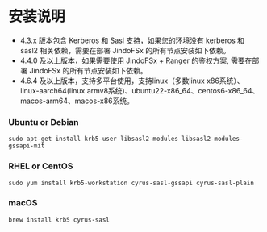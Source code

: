 # 安装说明

* 4.3.x 版本包含 Kerberos 和 Sasl 支持，如果您的环境没有 kerberos 和 sasl2 相关依赖，需要在部署 JindoFSx 的所有节点安装如下依赖。
* 4.4.0 及以上版本，如果需要使用 JindoFSx + Ranger 的鉴权方案, 需要在部署 JindoFSx 的所有节点安装如下依赖。
* 4.6.4 及以上版本，支持多平台使用，支持linux（多数linux x86系统）、linux-aarch64(linux armv8系统)、ubuntu22-x86_64、centos6-x86_64、macos-arm64、macos-x86系统。

### Ubuntu or Debian
```
sudo apt-get install krb5-user libsasl2-modules libsasl2-modules-gssapi-mit
```

### RHEL or CentOS
```
sudo yum install krb5-workstation cyrus-sasl-gssapi cyrus-sasl-plain
```

### macOS
```
brew install krb5 cyrus-sasl
```
